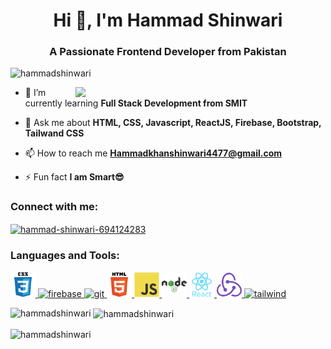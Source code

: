 <h1 align="center">Hi 👋, I'm Hammad Shinwari</h1>
<h3 align="center">A Passionate Frontend Developer from Pakistan</h3>

<p align="left"> <img src="https://komarev.com/ghpvc/?username=hammadshinwari&label=Profile%20views&color=0e75b6&style=flat" alt="hammadshinwari" /> </p>
<img align="right" width="400px" src="https://i.pinimg.com/550x/54/e3/7d/54e37d8074ebcde1d96c77d7b2a7f310.jpg"/>

- 🌱 I’m currently learning **Full Stack Development from SMIT**

- 💬 Ask me about **HTML, CSS, Javascript, ReactJS, Firebase, Bootstrap, Tailwand CSS**

- 📫 How to reach me **Hammadkhanshinwari4477@gmail.com**

- ⚡ Fun fact **I am Smart😎**

<h3 align="left">Connect with me:</h3>
<p align="left">
<a href="https://linkedin.com/in/hammad-shinwari-694124283" target="blank"><img align="center" src="https://raw.githubusercontent.com/rahuldkjain/github-profile-readme-generator/master/src/images/icons/Social/linked-in-alt.svg" alt="hammad-shinwari-694124283" height="30" width="40" /></a>
</p>

<h3 align="left">Languages and Tools:</h3>
<p align="left"> <a href="https://www.w3schools.com/css/" target="_blank" rel="noreferrer"> <img src="https://raw.githubusercontent.com/devicons/devicon/master/icons/css3/css3-original-wordmark.svg" alt="css3" width="40" height="40"/> </a> <a href="https://firebase.google.com/" target="_blank" rel="noreferrer"> <img src="https://www.vectorlogo.zone/logos/firebase/firebase-icon.svg" alt="firebase" width="40" height="40"/> </a> <a href="https://git-scm.com/" target="_blank" rel="noreferrer"> <img src="https://www.vectorlogo.zone/logos/git-scm/git-scm-icon.svg" alt="git" width="40" height="40"/> </a> <a href="https://www.w3.org/html/" target="_blank" rel="noreferrer"> <img src="https://raw.githubusercontent.com/devicons/devicon/master/icons/html5/html5-original-wordmark.svg" alt="html5" width="40" height="40"/> </a> <a href="https://developer.mozilla.org/en-US/docs/Web/JavaScript" target="_blank" rel="noreferrer"> <img src="https://raw.githubusercontent.com/devicons/devicon/master/icons/javascript/javascript-original.svg" alt="javascript" width="40" height="40"/> </a> <a href="https://nodejs.org" target="_blank" rel="noreferrer"> <img src="https://raw.githubusercontent.com/devicons/devicon/master/icons/nodejs/nodejs-original-wordmark.svg" alt="nodejs" width="40" height="40"/> </a> <a href="https://reactjs.org/" target="_blank" rel="noreferrer"> <img src="https://raw.githubusercontent.com/devicons/devicon/master/icons/react/react-original-wordmark.svg" alt="react" width="40" height="40"/> </a> <a href="https://redux.js.org" target="_blank" rel="noreferrer"> <img src="https://raw.githubusercontent.com/devicons/devicon/master/icons/redux/redux-original.svg" alt="redux" width="40" height="40"/> </a> <a href="https://tailwindcss.com/" target="_blank" rel="noreferrer"> <img src="https://www.vectorlogo.zone/logos/tailwindcss/tailwindcss-icon.svg" alt="tailwind" width="40" height="40"/> </a> </p>

<p><img align="left" src="https://github-readme-stats.vercel.app/api/top-langs?username=hammadshinwari&show_icons=true&locale=en&layout=compact" alt="hammadshinwari" /></p>

<p>&nbsp;<img align="center" src="https://github-readme-stats.vercel.app/api?username=hammadshinwari&show_icons=true&locale=en" alt="hammadshinwari" /></p>

<p><img align="center" src="https://github-readme-streak-stats.herokuapp.com/?user=hammadshinwari&" alt="hammadshinwari" /></p>
